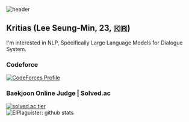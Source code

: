 ![header](https://capsule-render.vercel.app/api?type=slice&color=gradient&text=%20Kritias%20%20&height=200&fontSize=100)

## Kritias (Lee Seung-Min, 23, 🇰🇷)
I'm interested in NLP, Specifically Large Language Models for Dialogue System.  

### Codeforce  
[![CodeForces Profile](https://cf.leed.at?id=kritias)](https://codeforces.com/profile/kritias)

### Baekjoon Online Judge | Solved.ac  
[![solved.ac tier](http://mazassumnida.wtf/api/v2/generate_badge?boj=kritias)](https://solved.ac/kritias)  
![ElPlaguister: github stats](https://github-readme-stats.vercel.app/api?username=ElPlaguister&show_icons=true&theme=dracula) 
<!--
**ElPlaguister/ElPlaguister** is a ✨ _special_ ✨ repository because its `README.md` (this file) appears on your GitHub profile.

Here are some ideas to get you started:

- 🔭 I’m currently working on ...
- 🌱 I’m currently learning ...
- 👯 I’m looking to collaborate on ...
- 🤔 I’m looking for help with ...
- 💬 Ask me about ...
- 📫 How to reach me: ...
- 😄 Pronouns: ...
- ⚡ Fun fact: ...
-->
